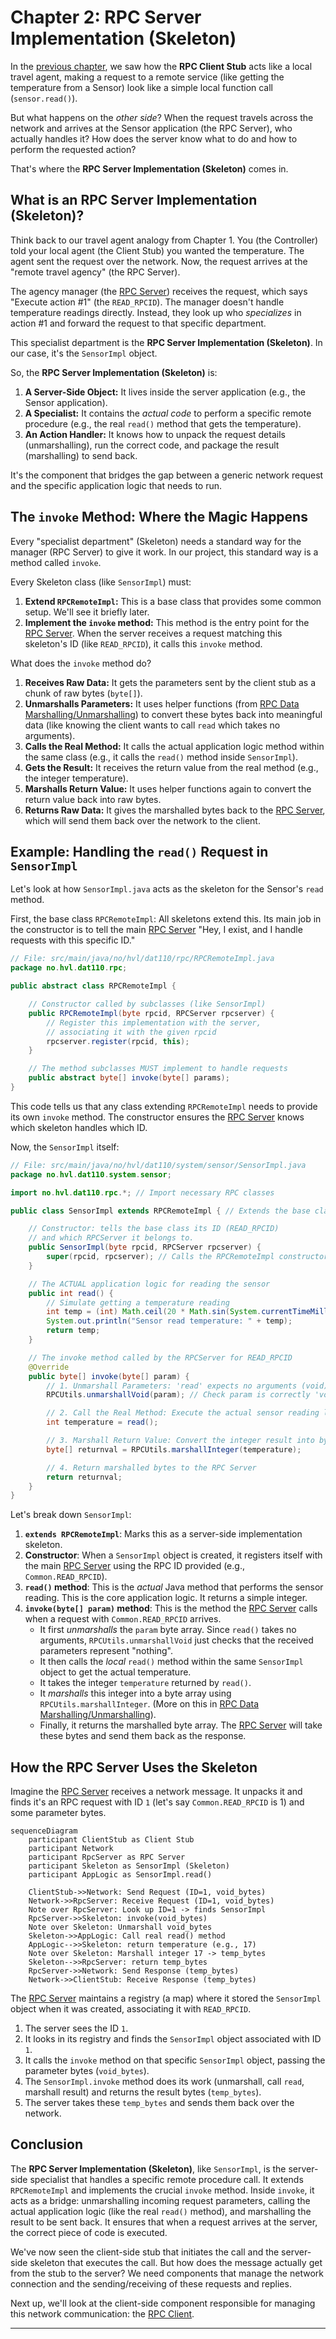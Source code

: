 # Chapter 2: RPC Server Implementation (Skeleton)

In the [previous chapter](01_rpc_client_stub_.md), we saw how the **RPC Client Stub** acts like a local travel agent, making a request to a remote service (like getting the temperature from a Sensor) look like a simple local function call (`sensor.read()`).

But what happens on the *other side*? When the request travels across the network and arrives at the Sensor application (the RPC Server), who actually handles it? How does the server know what to do and how to perform the requested action?

That's where the **RPC Server Implementation (Skeleton)** comes in.

## What is an RPC Server Implementation (Skeleton)?

Think back to our travel agent analogy from Chapter 1. You (the Controller) told your local agent (the Client Stub) you wanted the temperature. The agent sent the request over the network. Now, the request arrives at the "remote travel agency" (the RPC Server).

The agency manager (the [RPC Server](04_rpc_server_.md)) receives the request, which says "Execute action #1" (the `READ_RPCID`). The manager doesn't handle temperature readings directly. Instead, they look up who *specializes* in action #1 and forward the request to that specific department.

This specialist department is the **RPC Server Implementation (Skeleton)**. In our case, it's the `SensorImpl` object.

So, the **RPC Server Implementation (Skeleton)** is:

1.  **A Server-Side Object:** It lives inside the server application (e.g., the Sensor application).
2.  **A Specialist:** It contains the *actual code* to perform a specific remote procedure (e.g., the real `read()` method that gets the temperature).
3.  **An Action Handler:** It knows how to unpack the request details (unmarshalling), run the correct code, and package the result (marshalling) to send back.

It's the component that bridges the gap between a generic network request and the specific application logic that needs to run.

## The `invoke` Method: Where the Magic Happens

Every "specialist department" (Skeleton) needs a standard way for the manager (RPC Server) to give it work. In our project, this standard way is a method called `invoke`.

Every Skeleton class (like `SensorImpl`) must:

1.  **Extend `RPCRemoteImpl`:** This is a base class that provides some common setup. We'll see it briefly later.
2.  **Implement the `invoke` method:** This method is the entry point for the [RPC Server](04_rpc_server_.md). When the server receives a request matching this skeleton's ID (like `READ_RPCID`), it calls this `invoke` method.

What does the `invoke` method do?

1.  **Receives Raw Data:** It gets the parameters sent by the client stub as a chunk of raw bytes (`byte[]`).
2.  **Unmarshalls Parameters:** It uses helper functions (from [RPC Data Marshalling/Unmarshalling](05_rpc_data_marshalling_unmarshalling_.md)) to convert these bytes back into meaningful data (like knowing the client wants to call `read` which takes no arguments).
3.  **Calls the Real Method:** It calls the actual application logic method within the same class (e.g., it calls the `read()` method inside `SensorImpl`).
4.  **Gets the Result:** It receives the return value from the real method (e.g., the integer temperature).
5.  **Marshalls Return Value:** It uses helper functions again to convert the return value back into raw bytes.
6.  **Returns Raw Data:** It gives the marshalled bytes back to the [RPC Server](04_rpc_server_.md), which will send them back over the network to the client.

## Example: Handling the `read()` Request in `SensorImpl`

Let's look at how `SensorImpl.java` acts as the skeleton for the Sensor's `read` method.

First, the base class `RPCRemoteImpl`: All skeletons extend this. Its main job in the constructor is to tell the main [RPC Server](04_rpc_server_.md) "Hey, I exist, and I handle requests with this specific ID."

```java
// File: src/main/java/no/hvl/dat110/rpc/RPCRemoteImpl.java
package no.hvl.dat110.rpc;

public abstract class RPCRemoteImpl {

	// Constructor called by subclasses (like SensorImpl)
	public RPCRemoteImpl(byte rpcid, RPCServer rpcserver) {
		// Register this implementation with the server,
		// associating it with the given rpcid
		rpcserver.register(rpcid, this);
	}

	// The method subclasses MUST implement to handle requests
	public abstract byte[] invoke(byte[] params);
}
```
This code tells us that any class extending `RPCRemoteImpl` needs to provide its own `invoke` method. The constructor ensures the [RPC Server](04_rpc_server_.md) knows which skeleton handles which ID.

Now, the `SensorImpl` itself:

```java
// File: src/main/java/no/hvl/dat110/system/sensor/SensorImpl.java
package no.hvl.dat110.system.sensor;

import no.hvl.dat110.rpc.*; // Import necessary RPC classes

public class SensorImpl extends RPCRemoteImpl { // Extends the base class

	// Constructor: tells the base class its ID (READ_RPCID)
	// and which RPCServer it belongs to.
	public SensorImpl(byte rpcid, RPCServer rpcserver) {
		super(rpcid, rpcserver); // Calls the RPCRemoteImpl constructor
	}

	// The ACTUAL application logic for reading the sensor
	public int read() {
		// Simulate getting a temperature reading
		int temp = (int) Math.ceil(20 * Math.sin(System.currentTimeMillis() / 1000.0));
		System.out.println("Sensor read temperature: " + temp);
		return temp;
	}

	// The invoke method called by the RPCServer for READ_RPCID
	@Override
	public byte[] invoke(byte[] param) {
		// 1. Unmarshall Parameters: 'read' expects no arguments (void).
		RPCUtils.unmarshallVoid(param); // Check param is correctly 'void'

		// 2. Call the Real Method: Execute the actual sensor reading logic.
		int temperature = read();

		// 3. Marshall Return Value: Convert the integer result into bytes.
		byte[] returnval = RPCUtils.marshallInteger(temperature);

		// 4. Return marshalled bytes to the RPC Server
		return returnval;
	}
}
```

Let's break down `SensorImpl`:

1.  **`extends RPCRemoteImpl`**: Marks this as a server-side implementation skeleton.
2.  **Constructor**: When a `SensorImpl` object is created, it registers itself with the main [RPC Server](04_rpc_server_.md) using the RPC ID provided (e.g., `Common.READ_RPCID`).
3.  **`read()` method**: This is the *actual* Java method that performs the sensor reading. This is the core application logic. It returns a simple integer.
4.  **`invoke(byte[] param)` method**: This is the method the [RPC Server](04_rpc_server_.md) calls when a request with `Common.READ_RPCID` arrives.
    *   It first *unmarshalls* the `param` byte array. Since `read()` takes no arguments, `RPCUtils.unmarshallVoid` just checks that the received parameters represent "nothing".
    *   It then calls the *local* `read()` method within the same `SensorImpl` object to get the actual temperature.
    *   It takes the integer `temperature` returned by `read()`.
    *   It *marshalls* this integer into a byte array using `RPCUtils.marshallInteger`. (More on this in [RPC Data Marshalling/Unmarshalling](05_rpc_data_marshalling_unmarshalling_.md)).
    *   Finally, it returns the marshalled byte array. The [RPC Server](04_rpc_server_.md) will take these bytes and send them back as the response.

## How the RPC Server Uses the Skeleton

Imagine the [RPC Server](04_rpc_server_.md) receives a network message. It unpacks it and finds it's an RPC request with ID `1` (let's say `Common.READ_RPCID` is 1) and some parameter bytes.

```mermaid
sequenceDiagram
    participant ClientStub as Client Stub
    participant Network
    participant RpcServer as RPC Server
    participant Skeleton as SensorImpl (Skeleton)
    participant AppLogic as SensorImpl.read()

    ClientStub->>Network: Send Request (ID=1, void_bytes)
    Network->>RpcServer: Receive Request (ID=1, void_bytes)
    Note over RpcServer: Look up ID=1 -> finds SensorImpl
    RpcServer->>Skeleton: invoke(void_bytes)
    Note over Skeleton: Unmarshall void_bytes
    Skeleton->>AppLogic: Call real read() method
    AppLogic-->>Skeleton: return temperature (e.g., 17)
    Note over Skeleton: Marshall integer 17 -> temp_bytes
    Skeleton-->>RpcServer: return temp_bytes
    RpcServer->>Network: Send Response (temp_bytes)
    Network->>ClientStub: Receive Response (temp_bytes)
```

The [RPC Server](04_rpc_server_.md) maintains a registry (a map) where it stored the `SensorImpl` object when it was created, associating it with `READ_RPCID`.

1.  The server sees the ID `1`.
2.  It looks in its registry and finds the `SensorImpl` object associated with ID `1`.
3.  It calls the `invoke` method on that specific `SensorImpl` object, passing the parameter bytes (`void_bytes`).
4.  The `SensorImpl.invoke` method does its work (unmarshall, call `read`, marshall result) and returns the result bytes (`temp_bytes`).
5.  The server takes these `temp_bytes` and sends them back over the network.

## Conclusion

The **RPC Server Implementation (Skeleton)**, like `SensorImpl`, is the server-side specialist that handles a specific remote procedure call. It extends `RPCRemoteImpl` and implements the crucial `invoke` method. Inside `invoke`, it acts as a bridge: unmarshalling incoming request parameters, calling the actual application logic (like the real `read()` method), and marshalling the result to be sent back. It ensures that when a request arrives at the server, the correct piece of code is executed.

We've now seen the client-side stub that initiates the call and the server-side skeleton that executes the call. But how does the message actually get from the stub to the server? We need components that manage the network connection and the sending/receiving of these requests and replies.

Next up, we'll look at the client-side component responsible for managing this network communication: the [RPC Client](03_rpc_client_.md).

---
